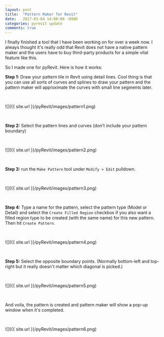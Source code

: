 ```yaml
---
layout: post
title:  "Pattern Maker for Revit"
date:   2017-03-04 14:00:00 -0900
categories: pyrevit update
comments: true
---
```


I finally finished a tool that I have been working on for over a week now. I always thought it's really odd that Revit does not have a native pattern maker and the users have to buy third-party products for a simple vital feature like this.

So I made one for pyRevit. Here is how it works:

**Step 1:** Draw your pattern tile in Revit using detail lines. Cool thing is that you can use all sorts of curves and splines to draw your pattern and the pattern maker will approximate the curves with small line segments later.

&nbsp;

![]({{ site.url }}/pyRevit/images/pattern1.png)

&nbsp;

**Step 2:** Select the pattern lines and curves (don't include your pattern boundary)

&nbsp;

![]({{ site.url }}/pyRevit/images/pattern2.png)

&nbsp;

**Step 3:** run the `Make Pattern` tool under `Modify > Edit` pulldown.

&nbsp;

![]({{ site.url }}/pyRevit/images/pattern3.png)

&nbsp;

**Step 4:** Type a name for the pattern, select the pattern type (Model or Detail) and select the `Create Filled Region` checkbox if you also want a filled region type to be created (with the same name) for this new pattern. Then hit `Create Pattern`. 

&nbsp;

![]({{ site.url }}/pyRevit/images/pattern4.png)

&nbsp;

**Step 5:** Select the opposite boundary points. (Normally bottom-left and top-right but it really doesn't matter which diagonal is picked.)

&nbsp;

![]({{ site.url }}/pyRevit/images/pattern5.png)

&nbsp;

And voila, the pattern is created and pattern maker will show a pop-up window when it's completed.

&nbsp;

![]({{ site.url }}/pyRevit/images/pattern6.png)

&nbsp;

